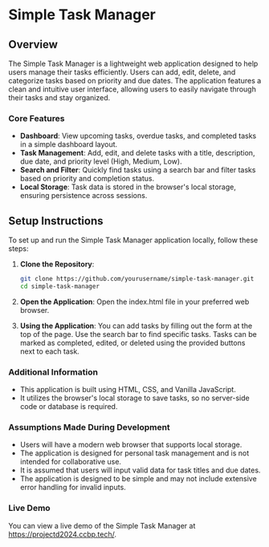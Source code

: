 # Simple Task Manager

## Overview
The Simple Task Manager is a lightweight web application designed to help users manage their tasks efficiently. Users can add, edit, delete, and categorize tasks based on priority and due dates. The application features a clean and intuitive user interface, allowing users to easily navigate through their tasks and stay organized.

### Core Features
- **Dashboard**: View upcoming tasks, overdue tasks, and completed tasks in a simple dashboard layout.
- **Task Management**: Add, edit, and delete tasks with a title, description, due date, and priority level (High, Medium, Low).
- **Search and Filter**: Quickly find tasks using a search bar and filter tasks based on priority and completion status.
- **Local Storage**: Task data is stored in the browser's local storage, ensuring persistence across sessions.

## Setup Instructions

To set up and run the Simple Task Manager application locally, follow these steps:

1. **Clone the Repository**:
   ```bash
   git clone https://github.com/yourusername/simple-task-manager.git
   cd simple-task-manager
2. **Open the Application**:
Open the index.html file in your preferred web browser.

3. **Using the Application**:
You can add tasks by filling out the form at the top of the page.
Use the search bar to find specific tasks.
Tasks can be marked as completed, edited, or deleted using the provided buttons next to each task.

### Additional Information
- This application is built using HTML, CSS, and Vanilla JavaScript.
- It utilizes the browser's local storage to save tasks, so no server-side code or database is required.

### Assumptions Made During Development
- Users will have a modern web browser that supports local storage.
- The application is designed for personal task management and is not intended for collaborative use.
- It is assumed that users will input valid data for task titles and due dates.
- The application is designed to be simple and may not include extensive error handling for invalid inputs.

### Live Demo
You can view a live demo of the Simple Task Manager at https://projectd2024.ccbp.tech/.
